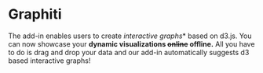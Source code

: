 # Graphiti

The add-in enables users to create **interactive* graphs** based on d3.js. You can now showcase your **dynamic visualizations ~~online~~ offline.** All you have to do is drag and drop your data and our add-in automatically suggests d3 based interactive graphs!
